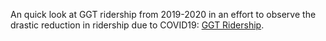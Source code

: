 An quick look at GGT ridership from 2019-2020 in an effort to observe the drastic reduction in ridership due to COVID19: [GGT Ridership](https://www.goldengate.org/bus/history-research/statistics-ridership/).